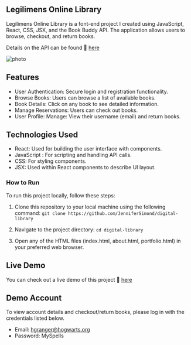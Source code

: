 ## Legilimens Online Library

Legilimens Online Library is a font-end project I created using JavaScript, React, CSS, JSX, and the Book Buddy API. The application allows users to browse, checkout, and return books.

Details on the API can be found 🔗 [here](https://fsa-book-buddy-b6e748d1380d.herokuapp.com/docs/)

![photo](/src/assets/Screenshot%202024-04-29%20at%208.09.10 PM.png)

## Features

- User Authentication: Secure login and registration functionality.
- Browse Books: Users can browse a list of available books.
- Book Details: Click on any book to see detailed information.
- Manage Reservations: Users can check out books.
- User Profile: Manage: View their username (email) and return books.

## Technologies Used

- React: Used for building the user interface with components.
- JavaScript : For scripting and handling API calls.
- CSS: For styling components.
- JSX: Used within React components to describe UI layout.

### How to Run

To run this project locally, follow these steps:

1. Clone this repository to your local machine using the following command:
   `git clone https://github.com/JenniferSimond/digital-library`

2. Navigate to the project directory:
   `cd digital-library`

3. Open any of the HTML files (index.html, about.html, portfolio.html) in your preferred web browser.

## Live Demo

You can check out a live demo of this project 🔗 [here](https://66310930920bff1b40caaabb--idyllic-blini-9bf897.netlify.app/)

## Demo Account

To view account details and checkout/return books, please log in with the credentials listed below.

- Email: hgranger@hogwarts.org
- Password: MySpells
